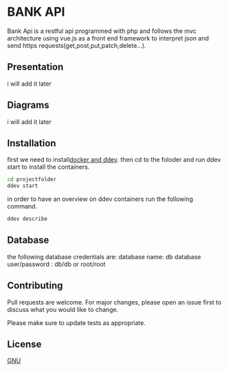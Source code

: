 # BANK API

Bank Api is a restful api programmed with php and follows the mvc architecture using vue.js as a front end framework to interpret json and send https requests(get,post,put,patch,delete...).

## Presentation
i will add it later
## Diagrams
i will add it later
## Installation

first we need to install[docker and ddev](https://ddev.readthedocs.io/en/latest/users/install/).
then cd to the foloder and run ddev start to install the containers.
```bash
cd projectfolder
ddev start
```
in order to have an overview on ddev containers run the following command.
```bash
ddev describe
```
## Database
the following database credentials are:
database name: db
database user/password : db/db or root/root

## Contributing
Pull requests are welcome. For major changes, please open an issue first to discuss what you would like to change.

Please make sure to update tests as appropriate.

## License
[GNU](https://www.gnu.org/licenses/gpl-3.0.fr.html)